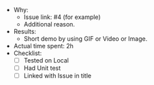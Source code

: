- Why:
    - Issue link: #4 (for example)
    - Additional reason. 
- Results:
    - Short demo by using GIF or Video or Image.
- Actual time spent: 2h
- Checklist:
    - [ ] Tested on Local
    - [ ] Had Unit test
    - [ ] Linked with Issue in title
